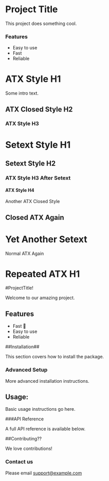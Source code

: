 # Project Title

This project does something cool.

### Features

- Easy to use
- Fast
- Reliable
# ATX Style H1

Some intro text.

## ATX Closed Style H2 ##

### ATX Style H3

Setext Style H1
===============

Setext Style H2
---------------

### ATX Style H3 After Setext

#### ATX Style H4

Another ATX Closed Style
## Closed ATX Again ##

Yet Another Setext
===================

Normal ATX Again
# Repeated ATX H1

#ProjectTitle!

Welcome to our amazing project.

##  Features

- Fast 🚀  
- Easy to use  
- Reliable

##Installation##

This section covers how to install the package.

###  Advanced   Setup

More advanced installation instructions.

## Usage:

Basic usage instructions go here.

###API Reference

A full API reference is available below.

##Contributing??

We love contributions!

###  Contact us  

Please email support@example.com
